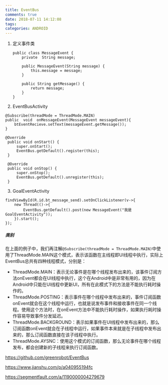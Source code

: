 ```yaml
---
title: EventBus
comments: true
date: 2018-07-11 14:12:08
tags:
categories: ANDROID
---
```




1. 定义事件类

   ```
   public class MessageEvent {
       private  String message;
   
       public MessageEvent(String message) {
           this.message = message;
       }
   
       public String getMessage() {
           return message;
       }
   }
   ```

   

2.  EventBusActivity

```
@Subscribe(threadMode = ThreadMode.MAIN)
public  void  onMessageEvent(MessageEvent messageEvent){
    btEventRecieve.setText(messageEvent.getMessage());
}

@Override
 public void onStart() {
     super.onStart();
     EventBus.getDefault().register(this);
 }

 @Override
 public void onStop() {
     super.onStop();
     EventBus.getDefault().unregister(this);
 }
```

3. GoalEventActivity 

```
findViewById(R.id.bt_message_send).setOnClickListener(v->{
    new Thread(()->{
        EventBus.getDefault().post(new MessageEvent("我是 GoalEventActivity"));
    }).start();
});
```





#####  类别

在上面的例子中，我们再注解`@Subscribe(threadMode = ThreadMode.MAIN)`中使用了ThreadMode.MAIN这个模式，表示该函数在主线程即UI线程中执行，实际上EventBus总共有四种线程模式，分别是： 

* ThreadMode.MAIN：表示无论事件是在哪个线程发布出来的，该事件订阅方法onEvent都会在UI线程中执行，这个在Android中是非常有用的，因为在Android中只能在UI线程中更新UI，所有在此模式下的方法是不能执行耗时操作的。
* ThreadMode.POSTING：表示事件在哪个线程中发布出来的，事件订阅函数onEvent就会在这个线程中运行，也就是说发布事件和接收事件在同一个线程。使用这个方法时，在onEvent方法中不能执行耗时操作，如果执行耗时操作容易导致事件分发延迟。
* ThreadMode.BACKGROUND：表示如果事件在UI线程中发布出来的，那么订阅函数onEvent就会在子线程中运行，如果事件本来就是在子线程中发布出来的，那么订阅函数直接在该子线程中执行。
* ThreadMode.AYSNC：使用这个模式的订阅函数，那么无论事件在哪个线程发布，都会创建新的子线程来执行订阅函数。

  

 https://github.com/greenrobot/EventBus

https://www.jianshu.com/p/a040955194fc

https://segmentfault.com/a/1190000004279679